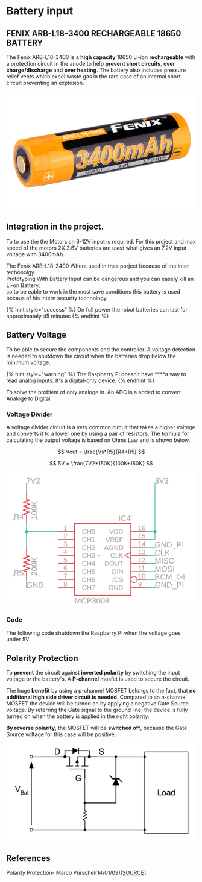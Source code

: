 # Battery input

## FENIX ARB-L18-3400 RECHARGEABLE 18650 BATTERY

The Fenix ARB-L18-3400 is a **high capacity** 18650 Li-ion **rechargeable** with a protection circuit in the anode to help **prevent short circuits**, **over charge/discharge** and **over heating**. The battery also includes pressure relief vents which expel waste gas in the rare case of an internal short circuit preventing an explosion.

![](../../../../.gitbook/assets/arb-l18-3400.jpg)

## **Integration in the project.**

To to use the the Motors an 6-12V input is required. For this project and max speed of the motors 2X 3.6V batteries are used what gives an 7.2V input voltage with 3400mAh.

The Fenix ARB-L18-3400 Where used in thes porject because of the inter techonolgy.  
Prototyping With Battery Input can be dangerous and you can easely kill an Li-on Battery,  
so to be eable to work in the most save conditions this battery is used becaus of his intern security technology

{% hint style="success" %}
On full power the robot batteries can last for approximately 45 minutes
{% endhint %}

## Battery Voltage

To be able to secure the components and the controller. A voltage detection is needed to shutdown the circuit when the batteries drop below the minimum voltage. 

{% hint style="warning" %}
The Raspberry Pi doesn’t have ****a way to read analog inputs. It's a digital-only device.
{% endhint %}

To solve the problem of only analoge in. An ADC is a added to convert Analoge to Digital.

### Voltage Divider

A voltage divider circuit is a very common circuit that takes a higher voltage and converts it to a lower one by using a pair of resistors. The formula for calculating the output voltage is based on Ohms Law and is shown below.

$$
Vout = \frac{Vs*R5}{R4+R5}
$$

$$
5V ≈ \frac{7V2*150K}{100K+150K}
$$

![](../../../../.gitbook/assets/screenshot-2019-05-31-at-17.26.25.png)

### Code

The following code shutdown the Raspberry Pi when the voltage goes under 5V. 

## Polarity Protection

To **prevent** the circuit against **inverted polarity** by switching the input voltage or the battery's. A **P-channel** mosfet is used to secure the circuit.

The huge **benefit** by using a p-channel MOSFET belongs to the fact, that **no additional high side driver circuit is needed**. Compared to an n-channel MOSFET the device will be turned on by applying a negative Gate Source voltage. By referring the Gate signal to the ground line, the device is fully turned on when the battery is applied in the right polarity.

**By reverse polarity**, the MOSFET will be **switched off**, because the Gate Source voltage for this case will be positive.

![](../../../../.gitbook/assets/screenshot-2019-06-08-at-00.42.32.png)

## References

Polarity Protection- Marco Pürschel\(14/01/09\)\[[SOURCE](https://www.infineon.com/dgdl/Reverse-Batery-Protection-Rev2.pdf?fileId=db3a304412b407950112b41887722615)\]

